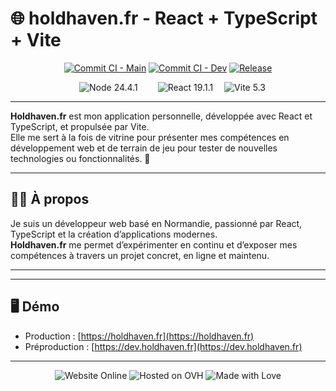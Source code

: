 # 🌐 holdhaven.fr - React + TypeScript + Vite

  <div align="center">

  [![Commit CI - Main](https://img.shields.io/github/actions/workflow/status/h0ldhaven/holdhaven/commit-ci.yml?branch=main&style=for-the-badge&logo=github)](https://github.com/h0ldhaven/holdhaven/actions)
  [![Commit CI - Dev](https://img.shields.io/github/actions/workflow/status/h0ldhaven/holdhaven/commit-ci.yml?branch=dev&style=for-the-badge&logo=github)](https://github.com/h0ldhaven/holdhaven/actions)
  [![Release](https://img.shields.io/github/v/release/h0ldhaven/holdhaven?style=for-the-badge&logo=github)](https://github.com/h0ldhaven/holdhaven/releases)

  </div>

  <div align="center">
      <img style="margin: 0 1em" src="https://img.shields.io/badge/node-24.4.1-5FA04E?logo=nodedotjs&style=for-the-badge" alt="Node 24.4.1">
      <img style="margin: 0 1em" src="https://img.shields.io/badge/react-19.1.1-61DAFB?logo=react&style=for-the-badge" alt="React 19.1.1">
      <img src="https://img.shields.io/badge/vite-5.3-646CFF?style=for-the-badge&logo=vite&logoColor=white" alt="Vite 5.3"/>
  </div>

---

  **Holdhaven.fr** est mon application personnelle, développée avec React et TypeScript, et propulsée par Vite.  
  Elle me sert à la fois de vitrine pour présenter mes compétences en développement web et de terrain de jeu pour tester de nouvelles technologies ou fonctionnalités. 🚀

---

## 👨‍💻 À propos

  Je suis un développeur web basé en Normandie, passionné par React, TypeScript et la création d’applications modernes.  
  **Holdhaven.fr** me permet d’expérimenter en continu et d’exposer mes compétences à travers un projet concret, en ligne et maintenu.

---

---

## 🖥️ Démo

- Production : [https://holdhaven.fr](https://holdhaven.fr)  
- Préproduction : [https://dev.holdhaven.fr](https://dev.holdhaven.fr)  

---

  <div align="center">
    <img src="https://img.shields.io/badge/website-online-brightgreen?style=for-the-badge&logo=firefoxbrowser&logoColor=white" alt="Website Online"/>
    <img src="https://img.shields.io/badge/hosted%20on-OVH-123F6D?style=for-the-badge&logo=ovh&logoColor=white" alt="Hosted on OVH"/>
    <img src="https://img.shields.io/badge/made%20with-%E2%9D%A4-ff69b4?style=for-the-badge" alt="Made with Love">
  </div>
